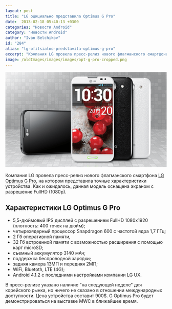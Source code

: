 ```yaml
---
layout: post
title: "LG официально представила Optimus G Pro"
date:  2013-02-18 05:40:13 +0300
categories: "Новости Android"
category: "Новости Android"
author: "Ivan Belchikov"
id: "284"
alias: "lg-ofitsialno-predstavila-optimus-g-pro"
excerpt: "Компания LG провела пресс-релиз нового флагманского смартфона LG Optimus G Pro, на котором представила точные характеристики устройства. Как и ожидалось, данная модель оснащена экраном с разрешение FullHD (1080p)."
image: /oldImages/images/images/opt-g-pro-cropped.png
---
```

<img src="/oldImages/images/images/opt-g-pro-cropped.png" alt="LG Optimus Pro">

Компания LG провела пресс-релиз нового флагманского смартфона <a href="index.php?option=com_content&amp;view=article&amp;id=270&amp;catid=8&amp;Itemid=102">LG Optimus G Pro</a>, на котором представила точные характеристики устройства. Как и ожидалось, данная модель оснащена экраном с разрешение FullHD (1080p).
<h2>Характеристики LG Optimus G Pro</h2>
<ul>
<li>5,5-дюймовый IPS дисплей с разрешением FullHD 1080x1920 (плотность: 400 точек на дюйм);</li>
<li>четырехядерный процессор Snapdragon 600 с частотой ядра 1,7 ГГц;</li>
<li>2 Гб оперативной памяти,</li>
<li>32 Гб встроенной памяти с возможностью расширения с помощью карт microSD;</li>
<li>съемный аккумулятор 3140 мАч;</li>
<li>поддержка беспроводной зарядки; </li>
<li>задняя камера 13MП и передняя 2МП;</li>
<li>WiFi, Bluetoth, LTE (4G);</li>
<li>Android 4.1.2 с последними настройками компании LG UX.</li>
</ul>
В пресс-релизе указано наличие "на следующей неделе" для корейского рынка, но ничего не сказано в отношении международных доступности. Цена устройства составит 900$. G Optimus Pro будет демонстрироваться на выставке MWC в ближайшее время.
